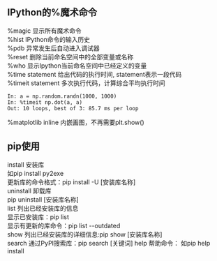 ## IPython的%魔术命令
%magic 显示所有魔术命令  
%hist IPython命令的输入历史  
%pdb 异常发生后自动进入调试器  
%reset 删除当前命名空间中的全部变量或名称  
%who 显示Ipython当前命名空间中已经定义的变量  
%time statement 给出代码的执行时间, statement表示一段代码  
%timeit statement 多次执行代码，计算综合平均执行时间  
```
In: a = np.random.randn(1000, 1000)
In: %timeit np.dot(a, a)
Out: 10 loops, best of 3: 85.7 ms per loop
```
%matplotlib inline 内嵌画图，不再需要plt.show()

## pip使用

install 安装库  
如pip install py2exe  
更新库的命令格式：pip install -U [安装库名称]  
uninstall 卸载库  
pip uninstall [安装库名称]  
list 列出已经安装库的信息  
显示已安装库：pip list  
显示有更新的库命令：pip list --outdated  
show 列出已经安装库的详细信息:pip show [安装库名称]    
search 通过PyPI搜索库：pip search [关键词]
help 帮助命令： 如pip help install  